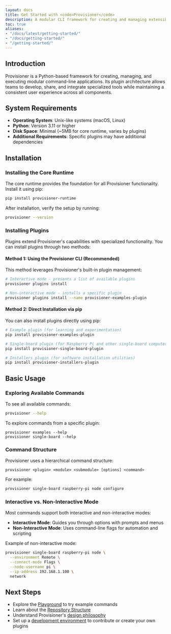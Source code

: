 ```yaml
---
layout: docs
title: Get Started with <code>Provisioner</code>
description: A modular CLI framework for creating and managing extensible command-line applications
toc: true
aliases:
- "/docs/latest/getting-started/"
- "/docs/getting-started/"
- "/getting-started/"
---
```


## Introduction

Provisioner is a Python-based framework for creating, managing, and executing modular command-line applications. Its plugin architecture allows teams to develop, share, and integrate specialized tools while maintaining a consistent user experience across all components.

## System Requirements

- **Operating System**: Unix-like systems (macOS, Linux)
- **Python**: Version 3.11 or higher
- **Disk Space**: Minimal (~5MB for core runtime, varies by plugins)
- **Additional Requirements**: Specific plugins may have additional dependencies

## Installation

### Installing the Core Runtime

The core runtime provides the foundation for all Provisioner functionality. Install it using pip:

```bash
pip install provisioner-runtime
```

After installation, verify the setup by running:

```bash
provisioner --version
```

### Installing Plugins

Plugins extend Provisioner's capabilities with specialized functionality. You can install plugins through two methods:

#### Method 1: Using the Provisioner CLI (Recommended)

This method leverages Provisioner's built-in plugin management:

```bash
# Interactive mode - presents a list of available plugins
provisioner plugins install

# Non-interactive mode - installs a specific plugin
provisioner plugins install --name provisioner-examples-plugin
```

#### Method 2: Direct Installation via pip

You can also install plugins directly using pip:

```bash
# Example plugin (for learning and experimentation)
pip install provisioner-examples-plugin

# Single-board plugin (for Raspberry Pi and other single-board computers)
pip install provisioner-single-board-plugin

# Installers plugin (for software installation utilities)
pip install provisioner-installers-plugin
```

## Basic Usage

### Exploring Available Commands

To see all available commands:

```bash
provisioner --help
```

To explore commands from a specific plugin:

```text
provisioner examples --help
provisioner single-board --help
```

### Command Structure

Provisioner uses a hierarchical command structure:

```
provisioner <plugin> <module> <submodule> [options] <command>
```

For example:

```bash
provisioner single-board raspberry-pi node configure
```

### Interactive vs. Non-Interactive Mode

Most commands support both interactive and non-interactive modes:

- **Interactive Mode**: Guides you through options with prompts and menus
- **Non-Interactive Mode**: Uses command-line flags for automation and scripting

Example of non-interactive mode:

```bash
provisioner single-board raspberry-pi node \
  --environment Remote \
  --connect-mode Flags \
  --node-username pi \
  --ip-address 192.168.1.100 \
  network
```

## Next Steps

- Explore the [Playground](./playground.md) to try example commands
- Learn about the [Repository Structure](./repository-structure.md)
- Understand Provisioner's [design philosophy](./overview.md)
- Set up a [development environment](./development.md) to contribute or create your own plugins
